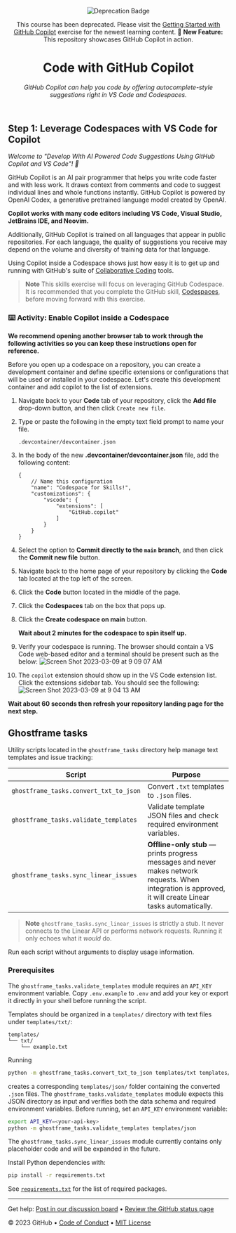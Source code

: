 <header>

![Deprecation Badge](https://img.shields.io/badge/Skills-Deprecated-333?logo=github&labelColor=454c54&color=bf8700)

This course has been deprecated. Please visit the [Getting Started with GitHub Copilot](https://github.com/skills/getting-started-with-github-copilot) exercise for the newest learning content.
🚀 **New Feature:** This repository showcases GitHub Copilot in action.

<!--
  <<< Author notes: Course header >>>
  Read <https://skills.github.com/quickstart> for more information about how to build courses using this template.
  Include a 1280×640 image, course name in sentence case, and a concise description in emphasis.
  In your repository settings: enable template repository, add your 1280×640 social image, auto delete head branches.
  Next to "About", add description & tags; disable releases, packages, & environments.
  Add your open source license, GitHub uses the MIT license.
-->

# Code with GitHub Copilot

_GitHub Copilot can help you code by offering autocomplete-style suggestions right in VS Code and Codespaces._

</header>

<!--
  <<< Author notes: Step 1 >>>
  Choose 3-5 steps for your course.
  The first step is always the hardest, so pick something easy!
  Link to docs.github.com for further explanations.
  Encourage users to open new tabs for steps!
-->

## Step 1: Leverage Codespaces with VS Code for Copilot

_Welcome to "Develop With AI Powered Code Suggestions Using GitHub Copilot and VS Code"! :wave:_

GitHub Copilot is an AI pair programmer that helps you write code faster and with less work. It draws context from comments and code to suggest individual lines and whole functions instantly. GitHub Copilot is powered by OpenAI Codex, a generative pretrained language model created by OpenAI.

**Copilot works with many code editors including VS Code, Visual Studio, JetBrains IDE, and Neovim.**

Additionally, GitHub Copilot is trained on all languages that appear in public repositories. For each language, the quality of suggestions you receive may depend on the volume and diversity of training data for that language.

Using Copilot inside a Codespace shows just how easy it is to get up and running with GitHub's suite of [Collaborative Coding](https://github.com/features#features-collaboration) tools.

> **Note**
> This skills exercise will focus on leveraging GitHub Codespace. It is recommended that you complete the GitHub skill, [Codespaces](https://github.com/skills/code-with-codespaces), before moving forward with this exercise.

### :keyboard: Activity: Enable Copilot inside a Codespace

**We recommend opening another browser tab to work through the following activities so you can keep these instructions open for reference.**

Before you open up a codespace on a repository, you can create a development container and define specific extensions or configurations that will be used or installed in your codespace. Let's create this development container and add copilot to the list of extensions.

1. Navigate back to your **Code** tab of your repository, click the **Add file** drop-down button, and then click `Create new file`.
1. Type or paste the following in the empty text field prompt to name your file.
   ```
   .devcontainer/devcontainer.json
   ```
1. In the body of the new **.devcontainer/devcontainer.json** file, add the following content:
   ```
   {
       // Name this configuration
       "name": "Codespace for Skills!",
       "customizations": {
           "vscode": {
               "extensions": [
                   "GitHub.copilot"
               ]
           }
       }
   }
   ```
1. Select the option to **Commit directly to the `main` branch**, and then click the **Commit new file** button.
1. Navigate back to the home page of your repository by clicking the **Code** tab located at the top left of the screen.
1. Click the **Code** button located in the middle of the page.
1. Click the **Codespaces** tab on the box that pops up.
1. Click the **Create codespace on main** button.

   **Wait about 2 minutes for the codespace to spin itself up.**

1. Verify your codespace is running. The browser should contain a VS Code web-based editor and a terminal should be present such as the below:
   ![Screen Shot 2023-03-09 at 9 09 07 AM](https://user-images.githubusercontent.com/26442605/224102962-d0222578-3f10-4566-856d-8d59f28fcf2e.png)
1. The `copilot` extension should show up in the VS Code extension list. Click the extensions sidebar tab. You should see the following:
   ![Screen Shot 2023-03-09 at 9 04 13 AM](https://user-images.githubusercontent.com/26442605/224102514-7d6d2f51-f435-401d-a529-7bae3ae3e511.png)

**Wait about 60 seconds then refresh your repository landing page for the next step.**

## Ghostframe tasks

Utility scripts located in the `ghostframe_tasks` directory help manage text templates and issue tracking:

| Script | Purpose |
| ------ | ------- |
| `ghostframe_tasks.convert_txt_to_json` | Convert `.txt` templates to `.json` files. |
| `ghostframe_tasks.validate_templates` | Validate template JSON files and check required environment variables. |
| `ghostframe_tasks.sync_linear_issues` | **Offline-only stub** — prints progress messages and never makes network requests. When integration is approved, it will create Linear tasks automatically. |

> **Note**
> `ghostframe_tasks.sync_linear_issues` is strictly a stub. It never connects to the Linear API or performs network requests. Running it only echoes what it *would* do.

Run each script without arguments to display usage information.

### Prerequisites

The `ghostframe_tasks.validate_templates` module requires an `API_KEY` environment variable. Copy `.env.example` to `.env` and add your key or export it directly in your shell before running the script.

Templates should be organized in a `templates/` directory with text files
under `templates/txt/`:

```text
templates/
└── txt/
    └── example.txt
```

Running

```bash
python -m ghostframe_tasks.convert_txt_to_json templates/txt templates/json
```

creates a corresponding `templates/json/` folder containing the converted
`.json` files. The `ghostframe_tasks.validate_templates` module expects this JSON directory as
input and verifies both the data schema and required environment variables.
Before running, set an `API_KEY` environment variable:

```bash
export API_KEY=<your-api-key>
python -m ghostframe_tasks.validate_templates templates/json
```

The `ghostframe_tasks.sync_linear_issues` module currently contains only placeholder code and
will be expanded in the future.

Install Python dependencies with:

```bash
pip install -r requirements.txt
```

See [`requirements.txt`](./requirements.txt) for the list of required packages.

<footer>

<!--
  <<< Author notes: Footer >>>
  Add a link to get support, GitHub status page, code of conduct, license link.
-->

---

Get help: [Post in our discussion board](https://github.com/orgs/skills/discussions/categories/code-with-copilot) &bull; [Review the GitHub status page](https://www.githubstatus.com/)

&copy; 2023 GitHub &bull; [Code of Conduct](https://www.contributor-covenant.org/version/2/1/code_of_conduct/code_of_conduct.md) &bull; [MIT License](https://gh.io/mit)

</footer>
